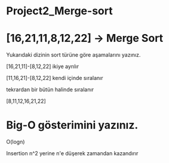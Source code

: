 # Project2_Merge-sort

# [16,21,11,8,12,22] -> Merge Sort

Yukarıdaki dizinin sort türüne göre aşamalarını yazınız.

[16,21,11]-[8,12,22] ikiye ayrılır

[11,16,21]-[8,12,22] kendi içinde sıralanır

tekrardan bir bütün halinde sıralanır

[8,11,12,16,21,22]

# Big-O gösterimini yazınız.

O(logn) 

Insertion n^2 yerine n'e düşerek zamandan kazandırır

